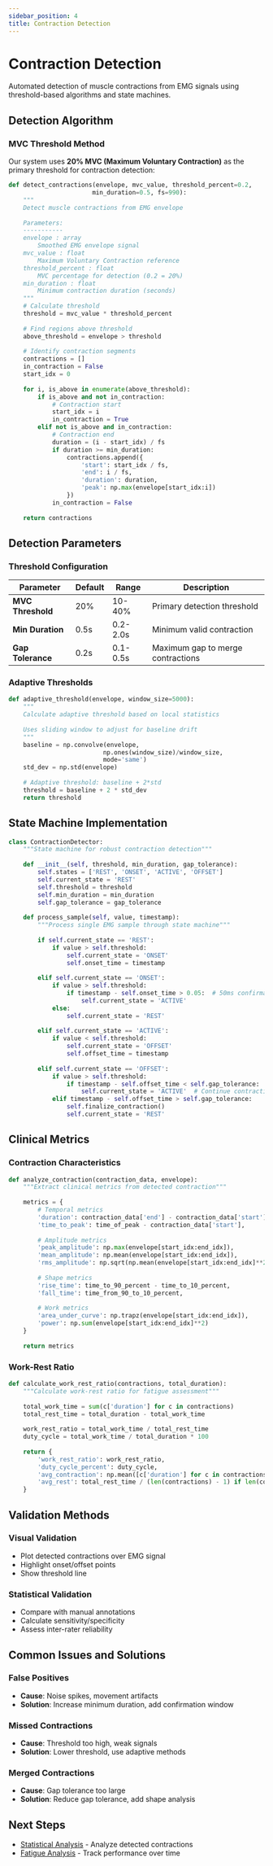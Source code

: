 ```yaml
---
sidebar_position: 4
title: Contraction Detection
---
```


# Contraction Detection

Automated detection of muscle contractions from EMG signals using threshold-based algorithms and state machines.

## Detection Algorithm

### MVC Threshold Method

Our system uses **20% MVC (Maximum Voluntary Contraction)** as the primary threshold for contraction detection:

```python
def detect_contractions(envelope, mvc_value, threshold_percent=0.2,
                       min_duration=0.5, fs=990):
    """
    Detect muscle contractions from EMG envelope
    
    Parameters:
    -----------
    envelope : array
        Smoothed EMG envelope signal
    mvc_value : float
        Maximum Voluntary Contraction reference
    threshold_percent : float
        MVC percentage for detection (0.2 = 20%)
    min_duration : float
        Minimum contraction duration (seconds)
    """
    # Calculate threshold
    threshold = mvc_value * threshold_percent
    
    # Find regions above threshold
    above_threshold = envelope > threshold
    
    # Identify contraction segments
    contractions = []
    in_contraction = False
    start_idx = 0
    
    for i, is_above in enumerate(above_threshold):
        if is_above and not in_contraction:
            # Contraction start
            start_idx = i
            in_contraction = True
        elif not is_above and in_contraction:
            # Contraction end
            duration = (i - start_idx) / fs
            if duration >= min_duration:
                contractions.append({
                    'start': start_idx / fs,
                    'end': i / fs,
                    'duration': duration,
                    'peak': np.max(envelope[start_idx:i])
                })
            in_contraction = False
    
    return contractions
```

## Detection Parameters

### Threshold Configuration

| Parameter | Default | Range | Description |
|-----------|---------|-------|-------------|
| **MVC Threshold** | 20% | 10-40% | Primary detection threshold |
| **Min Duration** | 0.5s | 0.2-2.0s | Minimum valid contraction |
| **Gap Tolerance** | 0.2s | 0.1-0.5s | Maximum gap to merge contractions |

### Adaptive Thresholds

```python
def adaptive_threshold(envelope, window_size=5000):
    """
    Calculate adaptive threshold based on local statistics
    
    Uses sliding window to adjust for baseline drift
    """
    baseline = np.convolve(envelope, 
                          np.ones(window_size)/window_size, 
                          mode='same')
    std_dev = np.std(envelope)
    
    # Adaptive threshold: baseline + 2*std
    threshold = baseline + 2 * std_dev
    return threshold
```

## State Machine Implementation

```python
class ContractionDetector:
    """State machine for robust contraction detection"""
    
    def __init__(self, threshold, min_duration, gap_tolerance):
        self.states = ['REST', 'ONSET', 'ACTIVE', 'OFFSET']
        self.current_state = 'REST'
        self.threshold = threshold
        self.min_duration = min_duration
        self.gap_tolerance = gap_tolerance
    
    def process_sample(self, value, timestamp):
        """Process single EMG sample through state machine"""
        
        if self.current_state == 'REST':
            if value > self.threshold:
                self.current_state = 'ONSET'
                self.onset_time = timestamp
        
        elif self.current_state == 'ONSET':
            if value > self.threshold:
                if timestamp - self.onset_time > 0.05:  # 50ms confirmation
                    self.current_state = 'ACTIVE'
            else:
                self.current_state = 'REST'
        
        elif self.current_state == 'ACTIVE':
            if value < self.threshold:
                self.current_state = 'OFFSET'
                self.offset_time = timestamp
        
        elif self.current_state == 'OFFSET':
            if value > self.threshold:
                if timestamp - self.offset_time < self.gap_tolerance:
                    self.current_state = 'ACTIVE'  # Continue contraction
            elif timestamp - self.offset_time > self.gap_tolerance:
                self.finalize_contraction()
                self.current_state = 'REST'
```

## Clinical Metrics

### Contraction Characteristics

```python
def analyze_contraction(contraction_data, envelope):
    """Extract clinical metrics from detected contraction"""
    
    metrics = {
        # Temporal metrics
        'duration': contraction_data['end'] - contraction_data['start'],
        'time_to_peak': time_of_peak - contraction_data['start'],
        
        # Amplitude metrics
        'peak_amplitude': np.max(envelope[start_idx:end_idx]),
        'mean_amplitude': np.mean(envelope[start_idx:end_idx]),
        'rms_amplitude': np.sqrt(np.mean(envelope[start_idx:end_idx]**2)),
        
        # Shape metrics
        'rise_time': time_to_90_percent - time_to_10_percent,
        'fall_time': time_from_90_to_10_percent,
        
        # Work metrics
        'area_under_curve': np.trapz(envelope[start_idx:end_idx]),
        'power': np.sum(envelope[start_idx:end_idx]**2)
    }
    
    return metrics
```

### Work-Rest Ratio

```python
def calculate_work_rest_ratio(contractions, total_duration):
    """Calculate work-rest ratio for fatigue assessment"""
    
    total_work_time = sum(c['duration'] for c in contractions)
    total_rest_time = total_duration - total_work_time
    
    work_rest_ratio = total_work_time / total_rest_time
    duty_cycle = total_work_time / total_duration * 100
    
    return {
        'work_rest_ratio': work_rest_ratio,
        'duty_cycle_percent': duty_cycle,
        'avg_contraction': np.mean([c['duration'] for c in contractions]),
        'avg_rest': total_rest_time / (len(contractions) - 1) if len(contractions) > 1 else 0
    }
```

## Validation Methods

### Visual Validation
- Plot detected contractions over EMG signal
- Highlight onset/offset points
- Show threshold line

### Statistical Validation
- Compare with manual annotations
- Calculate sensitivity/specificity
- Assess inter-rater reliability

## Common Issues and Solutions

### False Positives
- **Cause**: Noise spikes, movement artifacts
- **Solution**: Increase minimum duration, add confirmation window

### Missed Contractions
- **Cause**: Threshold too high, weak signals
- **Solution**: Lower threshold, use adaptive methods

### Merged Contractions
- **Cause**: Gap tolerance too large
- **Solution**: Reduce gap tolerance, add shape analysis

## Next Steps

- [Statistical Analysis](./statistical-analysis) - Analyze detected contractions
- [Fatigue Analysis](./fatigue-analysis) - Track performance over time